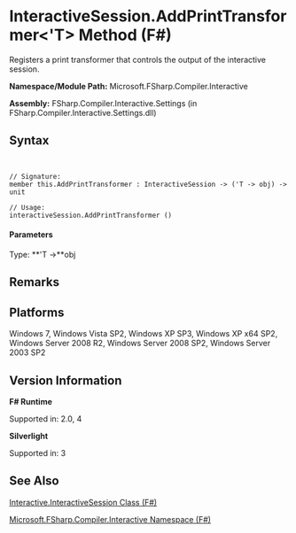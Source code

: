 # InteractiveSession.AddPrintTransformer<'T> Method (F#)

Registers a print transformer that controls the output of the interactive session.

**Namespace/Module Path:** Microsoft.FSharp.Compiler.Interactive

**Assembly:** FSharp.Compiler.Interactive.Settings (in FSharp.Compiler.Interactive.Settings.dll)


## Syntax


```


// Signature:
member this.AddPrintTransformer : InteractiveSession -> ('T -> obj) -> unit

// Usage:
interactiveSession.AddPrintTransformer ()

```



#### Parameters
Type: **'T -&gt;**obj




## Remarks

## Platforms
Windows 7, Windows Vista SP2, Windows XP SP3, Windows XP x64 SP2, Windows Server 2008 R2, Windows Server 2008 SP2, Windows Server 2003 SP2


## Version Information
**F# Runtime**

Supported in: 2.0, 4

**Silverlight**

Supported in: 3


## See Also
[Interactive.InteractiveSession Class &#40;F&#35;&#41;](Interactive.InteractiveSession-Class-%28FSharp%29.md)

[Microsoft.FSharp.Compiler.Interactive Namespace &#40;F&#35;&#41;](Microsoft.FSharp.Compiler.Interactive-Namespace-%28FSharp%29.md)

